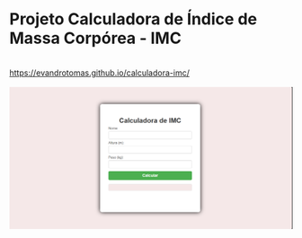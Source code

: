<h1>Projeto Calculadora de Índice de Massa Corpórea - IMC</h1>
<br>
<a href="https://evandrotomas.github.io/calculadora-imc/" target="_blank">https://evandrotomas.github.io/calculadora-imc/</a>
<br>
<br>
<img src="https://github.com/evandrotomas/calculadora-imc/blob/master/assets/calc-imc.png?raw=true"/>

